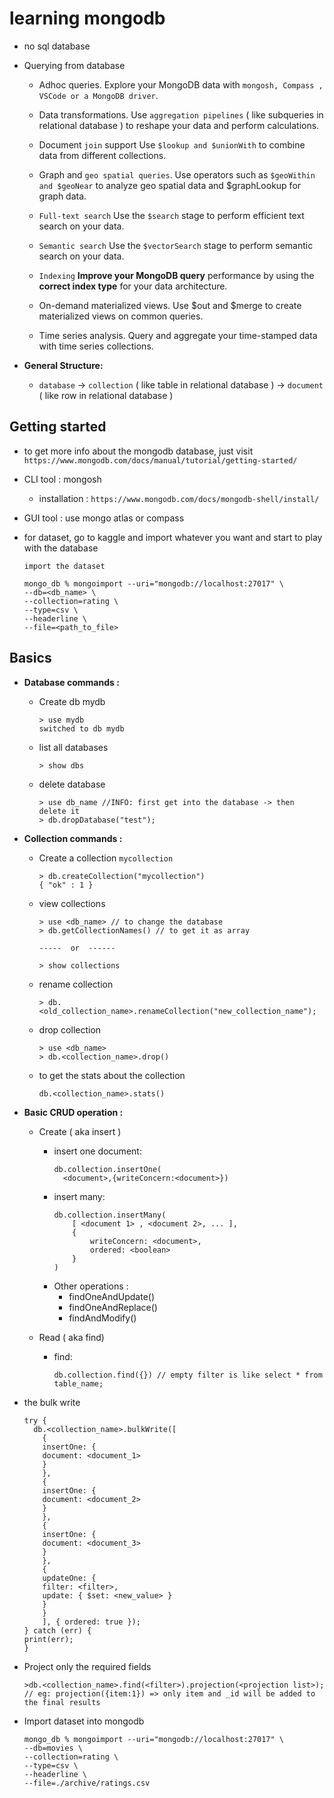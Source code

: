 # learning mongodb

- no sql database

- Querying from database

  - Adhoc queries. Explore your MongoDB data with `mongosh, Compass , VSCode or a MongoDB driver`.

  - Data transformations. Use `aggregation pipelines` ( like subqueries in relational database ) to reshape your data and perform calculations.

  - Document `join` support Use `$lookup and $unionWith` to combine data from different collections.

  - Graph and `geo spatial queries`. Use operators such as `$geoWithin and $geoNear` to analyze geo spatial data and $graphLookup for graph data.

  - `Full-text search` Use the `$search` stage to perform efficient text search on your data.

  - `Semantic search` Use the `$vectorSearch` stage to perform semantic search on your data.

  - `Indexing` **Improve your MongoDB query** performance by using the **correct index type** for your data architecture.

  - On-demand materialized views. Use $out and $merge to create materialized views on common queries.

  - Time series analysis. Query and aggregate your time-stamped data with time series collections.

- **General Structure:**
  - `database` -> `collection` ( like table in relational database ) -> `document` ( like row in relational database )

## Getting started

- to get more info about the mongodb database, just visit `https://www.mongodb.com/docs/manual/tutorial/getting-started/`

- CLI tool : mongosh

  - installation : `https://www.mongodb.com/docs/mongodb-shell/install/`

- GUI tool : use mongo atlas or compass

- for dataset, go to kaggle and import whatever you want and start to play with the database

  ```
  import the dataset

  mongo_db % mongoimport --uri="mongodb://localhost:27017" \
  --db=<db_name> \
  --collection=rating \
  --type=csv \
  --headerline \
  --file=<path_to_file>
  ```

## Basics

- **Database commands :**

  - Create db mydb

    ```
    > use mydb
    switched to db mydb
    ```

  - list all databases

    ```
    > show dbs
    ```

  - delete database

    ```
    > use db_name //INFO: first get into the database -> then delete it
    > db.dropDatabase("test");
    ```

- **Collection commands :**

  - Create a collection `mycollection`

    ```
    > db.createCollection("mycollection")
    { "ok" : 1 }
    ```

  - view collections

    ```
    > use <db_name> // to change the database
    > db.getCollectionNames() // to get it as array

    -----  or  ------

    > show collections
    ```

  - rename collection

    ```
    > db.<old_collection_name>.renameCollection("new_collection_name");
    ```

  - drop collection

    ```
    > use <db_name>
    > db.<collection_name>.drop()
    ```

  - to get the stats about the collection

    ```
    db.<collection_name>.stats()
    ```

- **Basic CRUD operation :**

  - Create ( aka insert )

    - insert one document:
      ```
      db.collection.insertOne(
        <document>,{writeConcern:<document>})
      ```
    - insert many:
      ```
      db.collection.insertMany(
          [ <document 1> , <document 2>, ... ],
          {
              writeConcern: <document>,
              ordered: <boolean>
          }
      )
      ```
    - Other operations :
      - findOneAndUpdate()
      - findOneAndReplace()
      - findAndModify()

  - Read ( aka find)

    - find:

      ```
      db.collection.find({}) // empty filter is like select * from table_name;
      ```

- the bulk write

  ```
  try {
    db.<collection_name>.bulkWrite([
      {
      insertOne: {
      document: <document_1>
      }
      },
      {
      insertOne: {
      document: <document_2>
      }
      },
      {
      insertOne: {
      document: <document_3>
      }
      },
      {
      updateOne: {
      filter: <filter>,
      update: { $set: <new_value> }
      }
      }
      ], { ordered: true });
  } catch (err) {
  print(err);
  }
  ```

- Project only the required fields
  ```
  >db.<collection_name>.find(<filter>).projection(<projection list>); // eg: projection({item:1}) => only item and _id will be added to the final results
  ```
- Import dataset into mongodb

  ```
  mongo_db % mongoimport --uri="mongodb://localhost:27017" \
  --db=movies \
  --collection=rating \
  --type=csv \
  --headerline \
  --file=./archive/ratings.csv
  ```
